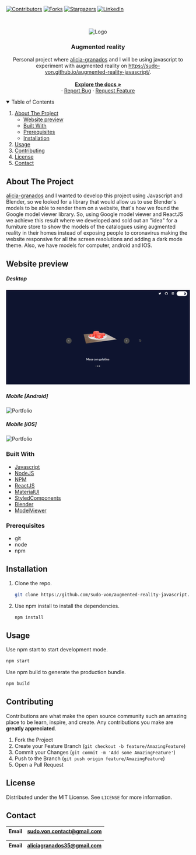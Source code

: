 [![Contributors][contributors-shield]][contributors-url]
[![Forks][forks-shield]][forks-url]
[![Stargazers][stars-shield]][stars-url]
[![LinkedIn][linkedin-shield]][linkedin-url]

<br />
<p align="center">
  <a>
    <img src="https://www.ignitingthought.com/wp-content/uploads/2019/06/ezgif.com-video-to-gif-2.gif" alt="Logo" width="800" height="350">
  </a>

  <h3 align="center">Augmented reality</h3>

  <p align="center">
    Personal project where <a href="https://github.com/alicia-granados" target="_blank">alicia-granados</a> and I will be using javascript to experiment with augmented reality on <a  target="_blank" href="https://sudo-von.github.io/augmented-reality-javascript/">https://sudo-von.github.io/augmented-reality-javascript/</a>.
    <br />
    <br />
    <a href="https://github.com/sudo-von/augmented-reality-javascript"><strong>Explore the docs »</strong></a>
    <br />
    ·
    <a href="https://github.com/sudo-von/augmented-reality-javascript/issues">Report Bug</a>
    ·
    <a href="https://github.com/sudo-von/augmented-reality-javascript/issues">Request Feature</a>
  </p>
</p>

<details open="open">
  <summary>Table of Contents</summary>
  <ol>
    <li>
      <a href="#about-the-project">About The Project</a>
      <ul>
        <li><a href="#website-preview">Website preview</a></li>
        <li><a href="#built-with">Built With</a></li>
        <li><a href="#prerequisites">Prerequisites</a></li>
        <li><a href="#installation">Installation</a></li>
      </ul>
    </li>
    <li><a href="#usage">Usage</a></li>
    <li><a href="#contributing">Contributing</a></li>
    <li><a href="#license">License</a></li>
    <li><a href="#contact">Contact</a></li>
  </ol>
</details>



<!-- ABOUT THE PROJECT -->
## About The Project

<a href="https://github.com/alicia-granados" target="_blank">alicia-granados</a> and I wanted to develop this project using Javascript and Blender, so we looked for a library that would allow us to use Blender's models to be able to render them on a website, that's how we found the Google model viewer library.
So, using Google model viewer and ReactJS we achieve this result where we developed and sold out an "idea" for a furniture store to show the models of the catalogues using augmented reality in their homes instead of exposing people to coronavirus making the website responsive for all the screen resolutions and adding a dark mode theme. Also, we have models for  computer, android and IOS.
## Website preview
##### Desktop

![Portfolio](assets/desktop.gif)

##### Mobile [Android]

![Portfolio](assets/android.gif)

##### Mobile [iOS]

![Portfolio](assets/ios.gif)
### Built With

* [Javascript](https://developer.mozilla.org/es/docs/#/JavaScript)
* [NodeJS](https://nodejs.org/es/)
* [NPM](https://www.npmjs.com/)
* [ReactJS](https://reactjs.org/)
* [MaterialUI](https://material-ui.com/)
* [StyledComponents](https://styled-components.com/)
* [Blender](https://www.blender.org/)
* [ModelViewer](https://modelviewer.dev/)

### Prerequisites

* git
* node
* npm

## Installation

1. Clone the repo.
   ```sh
   git clone https://github.com/sudo-von/augmented-reality-javascript.git
   ```
2. Use npm install to install the dependencies.
    ```sh
    npm install
    ```

<!-- USAGE EXAMPLES -->
## Usage

Use npm start to start development mode.
```sh
npm start
```
Use npm build to generate the production bundle.
```sh
npm build
```

<!-- CONTRIBUTING -->
## Contributing

Contributions are what make the open source community such an amazing place to be learn, inspire, and create. Any contributions you make are **greatly appreciated**.

1. Fork the Project
2. Create your Feature Branch (`git checkout -b feature/AmazingFeature`)
3. Commit your Changes (`git commit -m 'Add some AmazingFeature'`)
4. Push to the Branch (`git push origin feature/AmazingFeature`)
5. Open a Pull Request

<!-- LICENSE -->
## License

Distributed under the MIT License. See `LICENSE` for more information.

<!-- CONTACT -->
## Contact

| Email | sudo.von.contact@gmail.com |
--- | --- |

| Email | aliciagranados35@gmail.com |
--- | --- |




<!-- MARKDOWN LINKS & IMAGES -->
[contributors-shield]: https://img.shields.io/github/contributors/sudo-von/augmented-reality-javascript.svg?style=for-the-badge
[contributors-url]: https://github.com/sudo-von/augmented-reality-javascript/graphs/contributors
[forks-shield]: https://img.shields.io/github/forks/sudo-von/augmented-reality-javascript.svg?style=for-the-badge
[forks-url]: https://github.com/sudo-von/augmented-reality-javascript/network/members
[stars-shield]: https://img.shields.io/github/stars/sudo-von/augmented-reality-javascript.svg?style=for-the-badge
[stars-url]: https://github.com/sudo-von/augmented-reality-javascript/stargazers
[issues-shield]: https://img.shields.io/github/issues/sudo-von/augmented-reality-javascript.svg?style=for-the-badge
[issues-url]: https://github.com/sudo-von/augmented-reality-javascript/issues
[license-shield]: https://img.shields.io/github/license/sudo-von/augmented-reality-javascript.svg?style=for-the-badge
[license-url]: https://github.com/sudo-von/augmented-reality-javascript/blob/master/LICENSE.txt
[linkedin-shield]: https://img.shields.io/badge/-LinkedIn-black.svg?style=for-the-badge&logo=linkedin&colorB=555
[linkedin-url]: https://www.linkedin.com/in/jes%C3%BAs-%C3%A1ngel-rodr%C3%ADguez-mart%C3%ADnez-84991a1b4/
